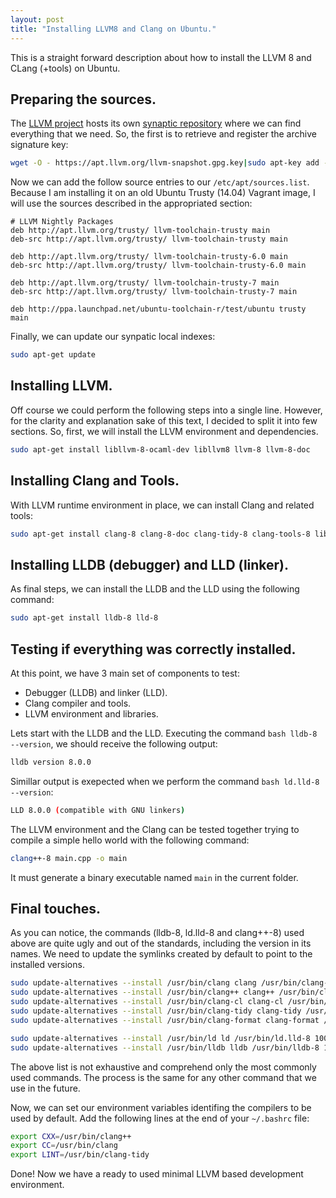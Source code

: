 ```yaml
---
layout: post
title: "Installing LLVM8 and Clang on Ubuntu."
---
```


This is a straight forward description about how to install the LLVM 8 and CLang (+tools) on Ubuntu.

## Preparing the sources.

The [LLVM project](https://llvm.org/) hosts its own [synaptic repository](https://apt.llvm.org/) where we can 
find everything that we need. So, the first is to retrieve and register the archive signature key:

```bash
wget -O - https://apt.llvm.org/llvm-snapshot.gpg.key|sudo apt-key add -
```

Now we can add the follow source entries to our ```/etc/apt/sources.list```. Because I am installing it on an
old Ubuntu Trusty (14.04) Vagrant image, I will use the sources described in the appropriated section:

```
# LLVM Nightly Packages
deb http://apt.llvm.org/trusty/ llvm-toolchain-trusty main
deb-src http://apt.llvm.org/trusty/ llvm-toolchain-trusty main

deb http://apt.llvm.org/trusty/ llvm-toolchain-trusty-6.0 main
deb-src http://apt.llvm.org/trusty/ llvm-toolchain-trusty-6.0 main

deb http://apt.llvm.org/trusty/ llvm-toolchain-trusty-7 main
deb-src http://apt.llvm.org/trusty/ llvm-toolchain-trusty-7 main

deb http://ppa.launchpad.net/ubuntu-toolchain-r/test/ubuntu trusty main
```

Finally, we can update our synpatic local indexes:

```bash
sudo apt-get update
```

## Installing LLVM.

Off course we could perform the following steps into a single line. However, for the clarity and explanation
sake of this text, I decided to split it into few sections. So, first, we will install the LLVM  environment
and dependencies.

```bash
sudo apt-get install libllvm-8-ocaml-dev libllvm8 llvm-8 llvm-8-doc
```

## Installing Clang and Tools.

With LLVM runtime environment in place, we can install Clang and related tools:

```bash
sudo apt-get install clang-8 clang-8-doc clang-tidy-8 clang-tools-8 libclang-common-8-dev clang-format-8
```

## Installing LLDB (debugger) and LLD (linker).

As final steps, we can install the LLDB and the LLD using the following command:

```bash
sudo apt-get install lldb-8 lld-8
```

## Testing if everything was correctly installed.

At this point, we have 3 main set of components to test:

* Debugger (LLDB) and linker (LLD).
* Clang compiler and tools.
* LLVM environment and libraries.

Lets start with the LLDB and the LLD. Executing the command ```bash lldb-8 --version```, we should receive
the following output:

```bash
lldb version 8.0.0
```

Simillar output is exepected when we perform the command ```bash ld.lld-8 --version```:

```bash
LLD 8.0.0 (compatible with GNU linkers)
```

The LLVM environment and the Clang can be tested together trying to compile a simple hello world with the
following command:

```bash
clang++-8 main.cpp -o main
```

It must generate a binary executable named ```main``` in the current folder.

## Final touches.

As you can notice, the commands (lldb-8, ld.lld-8 and clang++-8) used above are quite ugly and out of the
standards, including the version in its names. We need to update the symlinks created by default to point to
the installed versions.

```bash
sudo update-alternatives --install /usr/bin/clang clang /usr/bin/clang-8 100
sudo update-alternatives --install /usr/bin/clang++ clang++ /usr/bin/clang++-8 100
sudo update-alternatives --install /usr/bin/clang-cl clang-cl /usr/bin/clang-cl-8 100
sudo update-alternatives --install /usr/bin/clang-tidy clang-tidy /usr/bin/clang-tidy-8 100
sudo update-alternatives --install /usr/bin/clang-format clang-format /usr/bin/clang-format-8 100

sudo update-alternatives --install /usr/bin/ld ld /usr/bin/ld.lld-8 100
sudo update-alternatives --install /usr/bin/lldb lldb /usr/bin/lldb-8 100
```

The above list is not exhaustive and comprehend only the most commonly used commands. The process is the same
for any other command that we use in the future.

Now, we can set our environment variables identifing the compilers to be used by default. Add the following
lines at the end of your ```~/.bashrc``` file:

```bash
export CXX=/usr/bin/clang++
export CC=/usr/bin/clang
export LINT=/usr/bin/clang-tidy
```
Done! Now we have a ready to used minimal LLVM based development environment.

